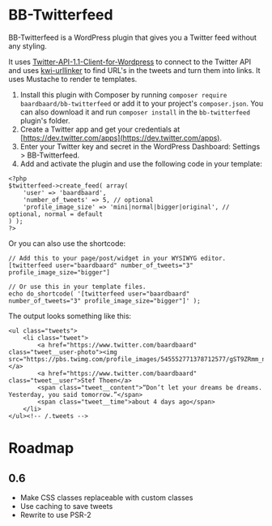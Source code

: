 # BB-Twitterfeed

BB-Twitterfeed is a WordPress plugin that gives you a Twitter feed without any styling.

It uses [Twitter-API-1.1-Client-for-Wordpress](https://github.com/micc83/Twitter-API-1.1-Client-for-Wordpress/blob/master/class-wp-twitter-api.php) to connect to the Twitter API and uses [kwi-urllinker](https://bitbucket.org/kwi/urllinker) to find URL's in the tweets and turn them into links. It uses Mustache to render te templates.

1. Install this plugin with Composer by running `composer require
   baardbaard/bb-twitterfeed` or add it to your project's `composer.json`. You
   can also download it and run `composer install` in the `bb-twitterfeed`
   plugin's folder.
2. Create a Twitter app and get your credentials at [https://dev.twitter.com/apps](https://dev.twitter.com/apps).
3. Enter your Twitter key and secret in the WordPress Dashboard: Settings > BB-Twitterfeed.
4. Add and activate the plugin and use the following code in your template:

```
<?php 
$twitterfeed->create_feed( array(
	'user' => 'baardbaard',
	'number_of_tweets' => 5, // optional
	'profile_image_size' => 'mini|normal|bigger|original', // optional, normal = default
) );
?>
```

Or you can also use the shortcode:
```
// Add this to your page/post/widget in your WYSIWYG editor.
[twitterfeed user="baardbaard" number_of_tweets="3" profile_image_size="bigger"]

// Or use this in your template files.
echo do_shortcode( '[twitterfeed user="baardbaard" number_of_tweets="3" profile_image_size="bigger"]' );
```

The output looks something like this:

```
<ul class="tweets">
	<li class="tweet">
		<a href="https://www.twitter.com/baardbaard" class="tweet__user-photo"><img src="https://pbs.twimg.com/profile_images/545552771378712577/gST9ZRmm_normal.jpeg"></a>
		<a href="https://www.twitter.com/baardbaard" class="tweet__user">Stef Thoen</a>
		<span class="tweet__content">“Don’t let your dreams be dreams. Yesterday, you said tomorrow.”</span>
		<span class="tweet__time">about 4 days ago</span>
	</li>
</ul><!-- /.tweets -->
```

# Roadmap


## 0.6
- Make CSS classes replaceable with custom classes
- Use caching to save tweets
- Rewrite to use PSR-2
